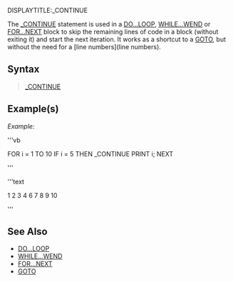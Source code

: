 DISPLAYTITLE:_CONTINUE

The [_CONTINUE](_CONTINUE) statement is used in a [DO...LOOP](DO...LOOP), [WHILE...WEND](WHILE...WEND) or [FOR...NEXT](FOR...NEXT) block to skip the remaining lines of code in a block (without exiting it) and start the next iteration. It works as a shortcut to a [GOTO](GOTO), but without the need for a [line numbers](line numbers). 


## Syntax

>  [_CONTINUE](_CONTINUE)


## Example(s)

*Example:*

'''vb

FOR i = 1 TO 10
    IF i = 5 THEN _CONTINUE
    PRINT i;
NEXT

'''

'''text


 1  2  3  4  6  7  8  9  10

'''



## See Also

* [DO...LOOP](DO...LOOP)
* [WHILE...WEND](WHILE...WEND)
* [FOR...NEXT](FOR...NEXT)
* [GOTO](GOTO)



